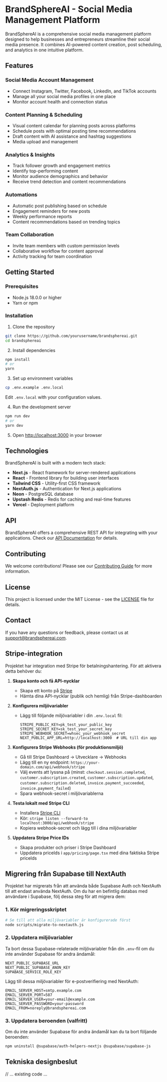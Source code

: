 # BrandSphereAI - Social Media Management Platform

BrandSphereAI is a comprehensive social media management platform designed to help businesses and entrepreneurs streamline their social media presence. It combines AI-powered content creation, post scheduling, and analytics in one intuitive platform.

## Features

### Social Media Account Management
- Connect Instagram, Twitter, Facebook, LinkedIn, and TikTok accounts
- Manage all your social media profiles in one place
- Monitor account health and connection status

### Content Planning & Scheduling
- Visual content calendar for planning posts across platforms
- Schedule posts with optimal posting time recommendations
- Draft content with AI assistance and hashtag suggestions
- Media upload and management

### Analytics & Insights
- Track follower growth and engagement metrics
- Identify top-performing content
- Monitor audience demographics and behavior
- Receive trend detection and content recommendations

### Automations
- Automatic post publishing based on schedule
- Engagement reminders for new posts
- Weekly performance reports
- Content recommendations based on trending topics

### Team Collaboration
- Invite team members with custom permission levels
- Collaborative workflow for content approval
- Activity tracking for team coordination

## Getting Started

### Prerequisites
- Node.js 18.0.0 or higher
- Yarn or npm

### Installation

1. Clone the repository
```bash
git clone https://github.com/yourusername/brandsphereai.git
cd brandsphereai
```

2. Install dependencies
```bash
npm install
# or
yarn
```

3. Set up environment variables
```bash
cp .env.example .env.local
```
Edit `.env.local` with your configuration values.

4. Run the development server
```bash
npm run dev
# or
yarn dev
```

5. Open [http://localhost:3000](http://localhost:3000) in your browser

## Technologies

BrandSphereAI is built with a modern tech stack:

- **Next.js** - React framework for server-rendered applications
- **React** - Frontend library for building user interfaces
- **Tailwind CSS** - Utility-first CSS framework
- **NextAuth.js** - Authentication for Next.js applications
- **Neon** - PostgreSQL database
- **Upstash Redis** - Redis for caching and real-time features
- **Vercel** - Deployment platform

## API

BrandSphereAI offers a comprehensive REST API for integrating with your applications. Check our [API Documentation](/api-documentation) for details.

## Contributing

We welcome contributions! Please see our [Contributing Guide](CONTRIBUTING.md) for more information.

## License

This project is licensed under the MIT License - see the [LICENSE](LICENSE) file for details.

## Contact

If you have any questions or feedback, please contact us at support@brandsphereai.com.

## Stripe-integration

Projektet har integration med Stripe för betalningshantering. För att aktivera detta behöver du:

1. **Skapa konto och få API-nycklar**
   - Skapa ett konto på [Stripe](https://stripe.com)
   - Hämta dina API-nycklar (publik och hemlig) från Stripe-dashboarden

2. **Konfigurera miljövariabler**
   - Lägg till följande miljövariabler i din `.env.local` fil:
     ```
     STRIPE_PUBLIC_KEY=pk_test_your_public_key
     STRIPE_SECRET_KEY=sk_test_your_secret_key
     STRIPE_WEBHOOK_SECRET=whsec_your_webhook_secret
     NEXT_PUBLIC_APP_URL=http://localhost:3000  # URL till din app
     ```

3. **Konfigurera Stripe Webhooks (för produktionsmiljö)**
   - Gå till Stripe Dashboard → Utvecklare → Webhooks
   - Lägg till en ny endpoint: `https://your-domain.com/api/webhook/stripe`
   - Välj events att lyssna på (minst: `checkout.session.completed`, `customer.subscription.created`, `customer.subscription.updated`, `customer.subscription.deleted`, `invoice.payment_succeeded`, `invoice.payment_failed`)
   - Spara webhook-secret i miljövariablerna

4. **Testa lokalt med Stripe CLI**
   - Installera [Stripe CLI](https://stripe.com/docs/stripe-cli)
   - Kör: `stripe listen --forward-to localhost:3000/api/webhook/stripe`
   - Kopiera webhook-secret och lägg till i dina miljövariabler

5. **Uppdatera Stripe Price IDs**
   - Skapa produkter och priser i Stripe Dashboard
   - Uppdatera priceIds i `app/pricing/page.tsx` med dina faktiska Stripe priceIds 

## Migrering från Supabase till NextAuth

Projektet har migrerats från att använda både Supabase Auth och NextAuth till att endast använda NextAuth. Om du har en befintlig databas med användare i Supabase, följ dessa steg för att migrera dem:

### 1. Kör migreringsskriptet

```bash
# Se till att alla miljövariabler är konfigurerade först
node scripts/migrate-to-nextauth.js
```

### 2. Uppdatera miljövariabler

Ta bort dessa Supabase-relaterade miljövariabler från din `.env`-fil om du inte använder Supabase för andra ändamål:

```
NEXT_PUBLIC_SUPABASE_URL
NEXT_PUBLIC_SUPABASE_ANON_KEY
SUPABASE_SERVICE_ROLE_KEY
```

Lägg till dessa miljövariabler för e-postverifiering med NextAuth:

```
EMAIL_SERVER_HOST=smtp.example.com
EMAIL_SERVER_PORT=587
EMAIL_SERVER_USER=your-email@example.com
EMAIL_SERVER_PASSWORD=your-password
EMAIL_FROM=noreply@brandsphereai.com
```

### 3. Uppdatera beroenden (valfritt)

Om du inte använder Supabase för andra ändamål kan du ta bort följande beroenden:

```bash
npm uninstall @supabase/auth-helpers-nextjs @supabase/supabase-js
```

## Tekniska designbeslut

// ... existing code ... 